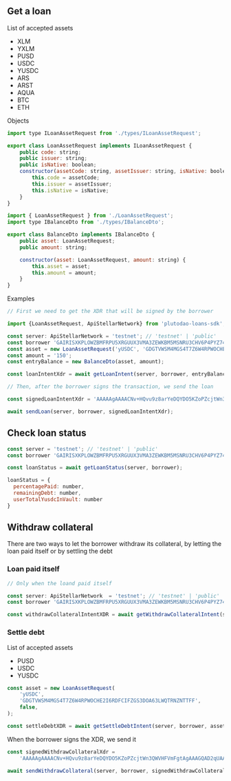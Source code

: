 ## Get a loan

List of accepted assets

-   XLM
-   YXLM
-   PUSD
-   USDC
-   YUSDC
-   ARS
-   ARST
-   AQUA
-   BTC
-   ETH

Objects

```javascript
import type ILoanAssetRequest from './types/ILoanAssetRequest';

export class LoanAssetRequest implements ILoanAssetRequest {
    public code: string;
    public issuer: string;
    public isNative: boolean;
    constructor(assetCode: string, assetIssuer: string, isNative: boolean) {
        this.code = assetCode;
        this.issuer = assetIssuer;
        this.isNative = isNative;
    }
}
```

```javascript
import { LoanAssetRequest } from './LoanAssetRequest';
import type IBalanceDto from './types/IBalanceDto';

export class BalanceDto implements IBalanceDto {
    public asset: LoanAssetRequest;
    public amount: string;

    constructor(asset: LoanAssetRequest, amount: string) {
        this.asset = asset;
        this.amount = amount;
    }
}
```

Examples

```javascript
// First we need to get the XDR that will be signed by the borrower

import {LoanAssetRequest, ApiStellarNetwork} from 'plutodao-loans-sdk';

const server: ApiStellarNetwork = 'testnet'; // 'testnet' | 'public'
const borrower 'GAIRISXKPLOWZBMFRPU5XRGUUX3VMA3ZEWKBM5MSNRU3CHV6P4PYZ74D';
const asset = new LoanAssetRequest('yUSDC', 'GDGTVWSM4MGS4T7Z6W4RPWOCHE2I6RDFCIFZGS3DOA63LWQTRNZNTTFF', false);
const amount = '150';
const entryBalance = new BalanceDto(asset, amount);

const loanIntentXdr = await getLoanIntent(server, borrower, entryBalance);

// Then, after the borrower signs the transaction, we send the loan

const signedLoanIntentXdr = 'AAAAAgAAAACNv+HQvu9z8arYeDQYDO5KZoPZcjtWn3QWVHFVmFgtAgAAAGQAD2qUAAAAAQAAAAE...';

await sendLoan(server, borrower, signedLoanIntentXdr);
```

## Check loan status

```javascript
const server = 'testnet'; // 'testnet' | 'public'
const borrower 'GAIRISXKPLOWZBMFRPU5XRGUUX3VMA3ZEWKBM5MSNRU3CHV6P4PYZ74D';

const loanStatus = await getLoanStatus(server, borrower);

loanStatus = {
  percentagePaid: number,
  remainingDebt: number,
  userTotalYusdcInVault: number
}
```

## Withdraw collateral

There are two ways to let the borrower withdraw its collateral, by letting the loan paid itself or by settling the debt

### Loan paid itself

```javascript
// Only when the loand paid itself

const server: ApiStellarNetwork  = 'testnet'; // 'testnet' | 'public'
const borrower 'GAIRISXKPLOWZBMFRPU5XRGUUX3VMA3ZEWKBM5MSNRU3CHV6P4PYZ74D';

const withdrawCollateralIntentXDR = await getWithdrawCollateralIntent(server, borrower);
```

### Settle debt

List of accepted assets

-   PUSD
-   USDC
-   YUSDC

```javascript
const asset = new LoanAssetRequest(
    'yUSDC',
    'GDGTVWSM4MGS4T7Z6W4RPWOCHE2I6RDFCIFZGS3DOA63LWQTRNZNTTFF',
    false,
);

const settleDebtXDR = await getSettleDebtIntent(server, borrower, asset);
```

When the borrower signs the XDR, we send it

```javascript
const signedWithdrawCollateralXdr =
    'AAAAAgAAAACNv+HQvu9z8arYeDQYDO5KZoPZcjtWn3QWVHFVmFgtAgAAAGQAD2qUAAAAAQAAAAE...';

await sendWithdrawCollateral(server, borrower, signedWithdrawCollateralXdr);
```
